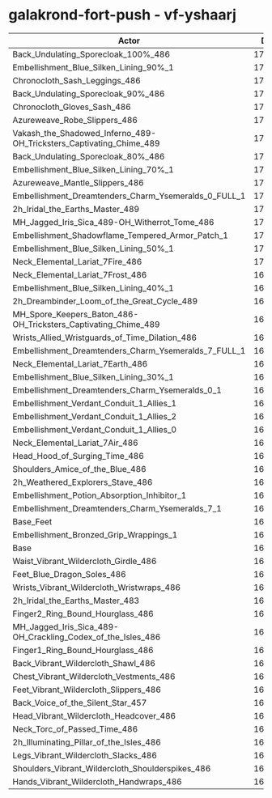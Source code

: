 # galakrond-fort-push - vf-yshaarj
| Actor | DPS | Increase |
|---|:---:|:---:|
|Back_Undulating_Sporecloak_100%_486|172122|2.33%|
|Embellishment_Blue_Silken_Lining_90%_1|172101|2.32%|
|Chronocloth_Sash_Leggings_486|172017|2.27%|
|Back_Undulating_Sporecloak_90%_486|171719|2.09%|
|Chronocloth_Gloves_Sash_486|171694|2.07%|
|Azureweave_Robe_Slippers_486|171557|1.99%|
|Vakash_the_Shadowed_Inferno_489-OH_Tricksters_Captivating_Chime_489|171486|1.95%|
|Back_Undulating_Sporecloak_80%_486|171261|1.82%|
|Embellishment_Blue_Silken_Lining_70%_1|171228|1.80%|
|Azureweave_Mantle_Slippers_486|170967|1.64%|
|Embellishment_Dreamtenders_Charm_Ysemeralds_0_FULL_1|170700|1.48%|
|2h_Iridal_the_Earths_Master_489|170697|1.48%|
|MH_Jagged_Iris_Sica_489-OH_Witherrot_Tome_486|170462|1.34%|
|Embellishment_Shadowflame_Tempered_Armor_Patch_1|170447|1.33%|
|Embellishment_Blue_Silken_Lining_50%_1|170375|1.29%|
|Neck_Elemental_Lariat_7Fire_486|170041|1.09%|
|Neck_Elemental_Lariat_7Frost_486|169981|1.06%|
|Embellishment_Blue_Silken_Lining_40%_1|169951|1.04%|
|2h_Dreambinder_Loom_of_the_Great_Cycle_489|169872|0.99%|
|MH_Spore_Keepers_Baton_486-OH_Tricksters_Captivating_Chime_489|169770|0.93%|
|Wrists_Allied_Wristguards_of_Time_Dilation_486|169685|0.88%|
|Embellishment_Dreamtenders_Charm_Ysemeralds_7_FULL_1|169564|0.81%|
|Neck_Elemental_Lariat_7Earth_486|169540|0.79%|
|Embellishment_Blue_Silken_Lining_30%_1|169518|0.78%|
|Embellishment_Dreamtenders_Charm_Ysemeralds_0_1|169507|0.77%|
|Embellishment_Verdant_Conduit_1_Allies_1|169398|0.71%|
|Embellishment_Verdant_Conduit_1_Allies_2|169370|0.69%|
|Embellishment_Verdant_Conduit_1_Allies_0|169360|0.69%|
|Neck_Elemental_Lariat_7Air_486|169134|0.55%|
|Head_Hood_of_Surging_Time_486|169039|0.50%|
|Shoulders_Amice_of_the_Blue_486|168878|0.40%|
|2h_Weathered_Explorers_Stave_486|168663|0.27%|
|Embellishment_Potion_Absorption_Inhibitor_1|168593|0.23%|
|Embellishment_Dreamtenders_Charm_Ysemeralds_7_1|168551|0.21%|
|Base_Feet|168532|0.20%|
|Embellishment_Bronzed_Grip_Wrappings_1|168316|0.07%|
|Base|168204|0.00%|
|Waist_Vibrant_Wildercloth_Girdle_486|168184|-0.01%|
|Feet_Blue_Dragon_Soles_486|168175|-0.02%|
|Wrists_Vibrant_Wildercloth_Wristwraps_486|168097|-0.06%|
|2h_Iridal_the_Earths_Master_483|167988|-0.13%|
|Finger2_Ring_Bound_Hourglass_486|167893|-0.18%|
|MH_Jagged_Iris_Sica_489-OH_Crackling_Codex_of_the_Isles_486|167892|-0.19%|
|Finger1_Ring_Bound_Hourglass_486|167886|-0.19%|
|Back_Vibrant_Wildercloth_Shawl_486|167835|-0.22%|
|Chest_Vibrant_Wildercloth_Vestments_486|167749|-0.27%|
|Feet_Vibrant_Wildercloth_Slippers_486|167668|-0.32%|
|Back_Voice_of_the_Silent_Star_457|167529|-0.40%|
|Head_Vibrant_Wildercloth_Headcover_486|167526|-0.40%|
|Neck_Torc_of_Passed_Time_486|167524|-0.40%|
|2h_Illuminating_Pillar_of_the_Isles_486|167309|-0.53%|
|Legs_Vibrant_Wildercloth_Slacks_486|167299|-0.54%|
|Shoulders_Vibrant_Wildercloth_Shoulderspikes_486|167209|-0.59%|
|Hands_Vibrant_Wildercloth_Handwraps_486|167004|-0.71%|
